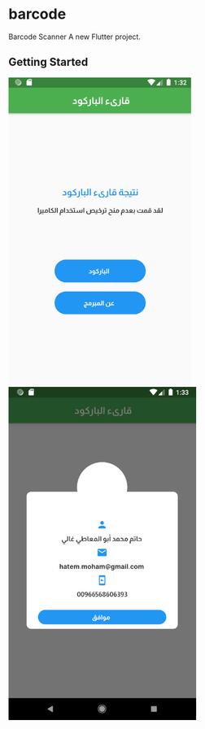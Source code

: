 # barcode
Barcode Scanner 
A new Flutter project.

## Getting Started
![Alt text](/assets/images/1.jpg?raw=true "Optional Title")
<br />
![Alt text](/assets/images/2.jpg?raw=true "Optional Title")